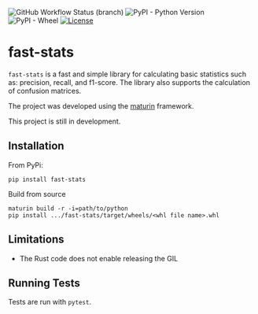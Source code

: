 ![GitHub Workflow Status (branch)](https://img.shields.io/github/workflow/status/zachcoleman/fast-stats/tests/main)
![PyPI - Python Version](https://img.shields.io/pypi/pyversions/fast-stats)
![PyPI - Wheel](https://img.shields.io/pypi/wheel/fast-stats)
[![License](https://img.shields.io/badge/license-Apache2.0-green)](./LICENSE)

# fast-stats
`fast-stats` is a fast and simple library for calculating basic statistics such as: precision, recall, and f1-score. The library also supports the calculation of confusion matrices.

The project was developed using the [maturin](https://maturin.rs) framework. 

This project is still in development.

## Installation
From PyPi:
```shell
pip install fast-stats
```
Build from source
```
maturin build -r -i=path/to/python
pip install .../fast-stats/target/wheels/<whl file name>.whl
```

## Limitations
- The Rust code does not enable releasing the GIL

## Running Tests
Tests are run with `pytest`.
